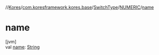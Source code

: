 //[Kores](../../../../index.md)/[com.koresframework.kores.base](../../index.md)/[SwitchType](../index.md)/[NUMERIC](index.md)/[name](name.md)

# name

[jvm]\
val [name](name.md): [String](https://kotlinlang.org/api/latest/jvm/stdlib/kotlin/-string/index.html)
